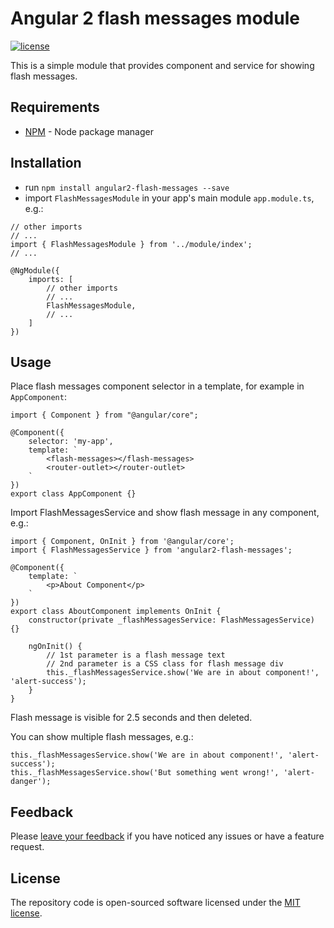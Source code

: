 # Angular 2 flash messages module

[![license](https://img.shields.io/github/license/mashape/apistatus.svg?maxAge=2592000)](http://opensource.org/licenses/MIT)

This is a simple module that provides component and service for showing flash messages.

## Requirements
- [NPM](https://npmjs.org/) - Node package manager


## Installation

- run `npm install angular2-flash-messages --save`
- import `FlashMessagesModule` in your app's main module `app.module.ts`, e.g.:

```
// other imports
// ...
import { FlashMessagesModule } from '../module/index';
// ...

@NgModule({
    imports: [
        // other imports
        // ...
        FlashMessagesModule,
        // ...
    ]
})

```

## Usage

Place flash messages component selector in a template, for example in `AppComponent`:

```
import { Component } from "@angular/core";

@Component({
    selector: 'my-app',
    template: `
        <flash-messages></flash-messages>
        <router-outlet></router-outlet>
    `
})
export class AppComponent {}
```

Import FlashMessagesService and show flash message in any component, e.g.:

```
import { Component, OnInit } from '@angular/core';
import { FlashMessagesService } from 'angular2-flash-messages';

@Component({
    template: `
        <p>About Component</p>
    `
})
export class AboutComponent implements OnInit {
    constructor(private _flashMessagesService: FlashMessagesService) {}
    
    ngOnInit() {
        // 1st parameter is a flash message text
        // 2nd parameter is a CSS class for flash message div
        this._flashMessagesService.show('We are in about component!', 'alert-success');
    }
}

```

Flash message is visible for 2.5 seconds and then deleted.

You can show multiple flash messages, e.g.:

```
this._flashMessagesService.show('We are in about component!', 'alert-success');
this._flashMessagesService.show('But something went wrong!', 'alert-danger');

```

## Feedback

Please [leave your feedback](https://github.com/moff/angular2-flash-messages/issues) if you have noticed any issues or have a feature request.

## License

The repository code is open-sourced software licensed under the [MIT license](http://opensource.org/licenses/MIT).
